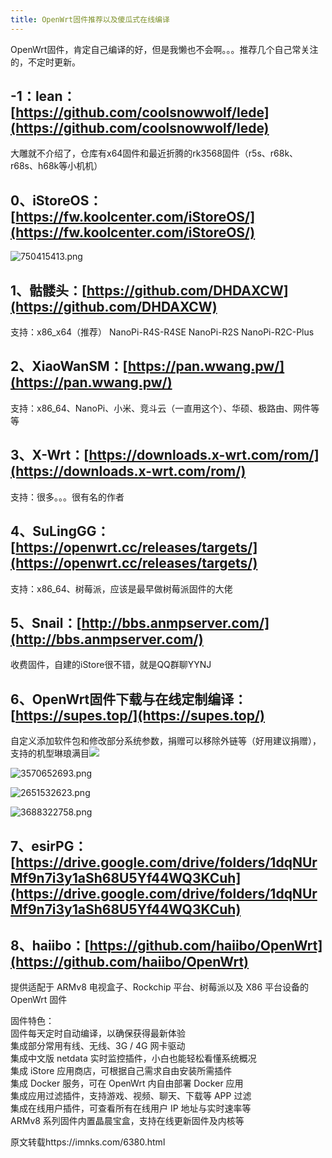 ```yaml
---
title: OpenWrt固件推荐以及傻瓜式在线编译
---
```


OpenWrt固件，肯定自己编译的好，但是我懒也不会啊。。。推荐几个自己常关注的，不定时更新。

## \-1：lean：[https://github.com/coolsnowwolf/lede](https://github.com/coolsnowwolf/lede)

大雕就不介绍了，仓库有x64固件和最近折腾的rk3568固件（r5s、r68k、r68s、h68k等小机机）

## 0、iStoreOS：[https://fw.koolcenter.com/iStoreOS/](https://fw.koolcenter.com/iStoreOS/)

![750415413.png](https://i.imnks.com/2022/08/750415413.png!I "750415413.png")

## 1、骷髅头：[https://github.com/DHDAXCW](https://github.com/DHDAXCW)

支持：x86\_x64（推荐） NanoPi-R4S-R4SE NanoPi-R2S NanoPi-R2C-Plus

## 2、XiaoWanSM：[https://pan.wwang.pw/](https://pan.wwang.pw/)

支持：x86\_64、NanoPi、小米、竞斗云（一直用这个）、华硕、极路由、网件等等

## 3、X-Wrt：[https://downloads.x-wrt.com/rom/](https://downloads.x-wrt.com/rom/)

支持：很多。。。很有名的作者

## 4、SuLingGG：[https://openwrt.cc/releases/targets/](https://openwrt.cc/releases/targets/)

支持：x86\_64、树莓派，应该是最早做树莓派固件的大佬

## 5、Snail：[http://bbs.anmpserver.com/](http://bbs.anmpserver.com/)

收费固件，自建的iStore很不错，就是QQ群聊YYNJ

## 6、OpenWrt固件下载与在线定制编译：[https://supes.top/](https://supes.top/)

自定义添加软件包和修改部分系统参数，捐赠可以移除外链等（好用建议捐赠），支持的机型琳琅满目![](https://imnks.com/usr/themes/spimes/owo/img/paopao/E78EABE791B0_2x.png)

![3570652693.png](https://i.imnks.com/2022/08/3570652693.png!I "3570652693.png")

![2651532623.png](https://i.imnks.com/2022/08/2651532623.png!I "2651532623.png")

![3688322758.png](https://i.imnks.com/2022/08/3688322758.png!I "3688322758.png")

## 7、esirPG：[https://drive.google.com/drive/folders/1dqNUrMf9n7i3y1aSh68U5Yf44WQ3KCuh](https://drive.google.com/drive/folders/1dqNUrMf9n7i3y1aSh68U5Yf44WQ3KCuh)

## 8、haiibo：[https://github.com/haiibo/OpenWrt](https://github.com/haiibo/OpenWrt)

提供适配于 ARMv8 电视盒子、Rockchip 平台、树莓派以及 X86 平台设备的 OpenWrt 固件

固件特色：  
固件每天定时自动编译，以确保获得最新体验  
集成部分常用有线、无线、3G / 4G 网卡驱动  
集成中文版 netdata 实时监控插件，小白也能轻松看懂系统概况  
集成 iStore 应用商店，可根据自己需求自由安装所需插件  
集成 Docker 服务，可在 OpenWrt 内自由部署 Docker 应用  
集成应用过滤插件，支持游戏、视频、聊天、下载等 APP 过滤  
集成在线用户插件，可查看所有在线用户 IP 地址与实时速率等  
ARMv8 系列固件内置晶晨宝盒，支持在线更新固件及内核等

原文转载https://imnks.com/6380.html